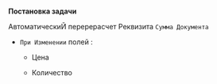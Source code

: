 

####
**Постановка задачи**

АвтоматическиЙ перерерасчет Реквизита `Сумма Документа`

- `При Изменении` полей :

    - Цена

    - Количество


